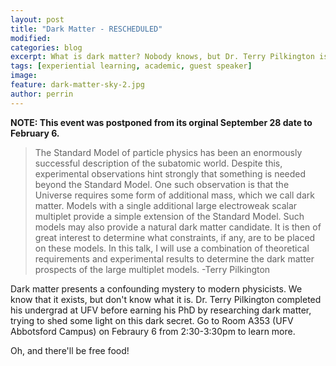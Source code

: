 ```yaml
---
layout: post
title: "Dark Matter - RESCHEDULED"
modified:
categories: blog
excerpt: What is dark matter? Nobody knows, but Dr. Terry Pilkington is trying to find out.
tags: [experiential learning, academic, guest speaker]
image:
feature: dark-matter-sky-2.jpg
author: perrin
---
```


<b>NOTE: This event was postponed from its orginal September 28 date to February 6. </b>

>The Standard Model of particle physics has been an enormously successful description of the subatomic world. Despite this, experimental observations hint strongly that something is needed beyond the Standard Model. One such observation is that the Universe requires some form of additional mass, which we call dark matter. Models with a single additional large electroweak scalar multiplet provide a simple extension of the Standard Model. Such models may also provide a natural dark matter candidate. It is then of great interest to determine what constraints, if any, are to be placed on these models. In this talk, I will use a combination of theoretical requirements and experimental results to determine the dark matter prospects of the large multiplet models.
> -Terry Pilkington

Dark matter presents a confounding mystery to modern physicists. We know that it exists, but don't know what it is. Dr. Terry Pilkington completed his undergrad at UFV before earning his PhD by researching dark matter, trying to shed some light on this dark secret. Go to Room A353 (UFV Abbotsford Campus) on Febraury 6 from 2:30-3:30pm to learn more. 

Oh, and there'll be free food!
